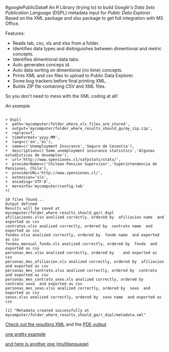 #googlePublicData#
An *R* Library (trying to) to build *Google's* _Data Sets Publication Language_ (DSPL) metadata input for *Public Data Explorer*. Based on the XML package and xlsx package to get full integration with MS Office.

Features:
  * Reads tab, csv, xls and xlsx from a folder.
  * Identifies data types and distinguishes between dimentional and metric concepts.
  * Identifies dimentional data tabs.
  * Auto generates conceps id.
  * Auto data sorting on dimentional (no time) concepts.
  * Prints XML and csv files to upload to Public Data Explorer.
  * Some bug trackers before final printing XML.
  * Builds ZIP file containing CSV and XML files.

So you don't need to mess with the XML coding at all!

*An example*
```

> dspl(
+  path='mycomputer/folder_where_xls_files_are_stored',
+  output='mycomputer/folder_where_results_should_go/my_zip.zip',
+  replace=T,
+  timeFormat='yyyy-MM',
+  lang=c('en','es'),
+  name=c('Unemployment Insurance','Seguro de Cesantía'),
+  description=c('Some unemployment insurance statistics','Algunas estadisticas de desempleo'),
+  url='http://www.spensiones.cl/safpstats/stats/',
+  providerName=c('Chilean Pension Supervisor','Superintendencia de Pensiones, Chile'),
+  providerURL='http://www.spensiones.cl/',
+  extension='xls',
+  encoding='UTF-8',
+  moreinfo='mycomputer/config.tab'
+)

10 files found...
Output defined
Results will be saved at
mycomputer/folder_where_results_should_go/r_dspl
afiliaciones.xlsx analized correctly, ordered by  afiliacion name  and exported as csv
contratos.xlsx analized correctly, ordered by  contrato name  and exported as csv
fondos.xlsx analized correctly, ordered by  fondo name  and exported as csv
fondos_mensual_fondo.xls analized correctly, ordered by  fondo  and exported as csv
personas_mes.xlsx analized correctly, ordered by    and exported as csv
personas_mes_afiliacion.xls analized correctly, ordered by  afiliacion  and exported as csv
personas_mes_contrato.xlsx analized correctly, ordered by  contrato  and exported as csv
personas_mes_contrato_sexo.xls analized correctly, ordered by  contrato sexo  and exported as csv
personas_mes_sexo.xlsx analized correctly, ordered by  sexo  and exported as csv
sexos.xlsx analized correctly, ordered by  sexo name  and exported as csv

[1] "Metadata created successfully at mycomputer/folder_where_results_should_go/r_dspl/metadata.xml"
```

[Check out the resulting XML](https://code.google.com/p/rdspl/source/browse/example/r_pde/metadata.xml) and the [PDE output](http://www.google.com/publicdata/explore?ds=z7j7rseag2fj1j_&ctype=l&strail=false&bcs=d&nselm=h&met_y=afiliados_que_recibieron_pago_de_la_prestacion_por_cesantia&scale_y=lin&ind_y=false&rdim=sexo&idim=sexo:H:M:NA&ifdim=sexo&tdim=true&tstart=1035082800000&tend=1324350000000)

[one pretty example](http://www.google.com/publicdata/explore?ds=k9eg0lf9k0fgj_&ctype=b&strail=false&bcs=d&nselm=s&met_y=prom_de_escolaridad&scale_y=lin&ind_y=false&met_x=porc_familias_pobres&scale_x=lin&ind_x=false&met_c=porc_de_menores_de_6_agnos_con_sobrepeso_u_obeso&scale_c=lin&ind_c=false&met_s=tasa_de_inactividad&scale_s=lin&ind_s=false&ifdim=region&tunit=Y&pit=1143187200000&hl=es&dl=es&ind=false&icfg&iconSize=0.5&draft)

[and here is another one (multilanguage)](http://www.google.com/publicdata/explore?ds=lt98u9rd734rn_)
